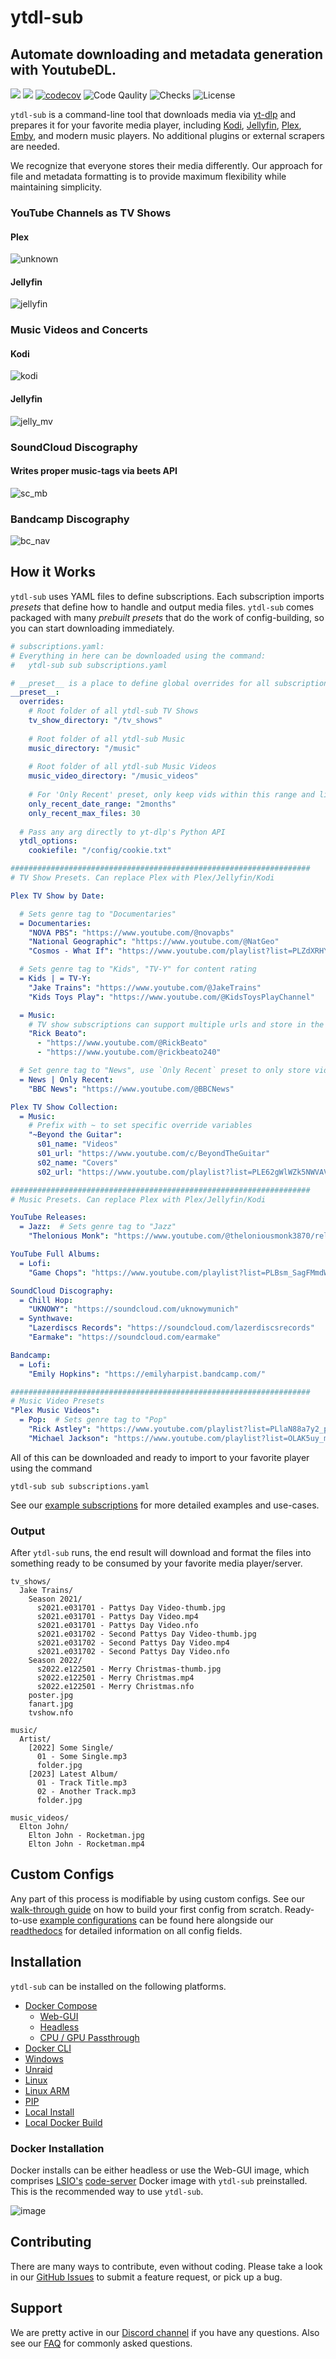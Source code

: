 # ytdl-sub
## Automate downloading and metadata generation with YoutubeDL.
[<img src="https://img.shields.io/badge/readthedocs-link-blue?logo=readthedocs">](https://ytdl-sub.readthedocs.io/en/latest/index.html)
[<img src="https://img.shields.io/discord/994270357957648404?logo=Discord">](https://discord.gg/v8j9RAHb4k)
[![codecov](https://img.shields.io/codecov/c/github/jmbannon/ytdl-sub)](https://app.codecov.io/gh/jmbannon/ytdl-sub)
![Code Qaulity](https://img.shields.io/badge/pylint-10%2F10-brightgreen)
![Checks](https://img.shields.io/github/checks-status/jmbannon/ytdl-sub/master)
![License](https://img.shields.io/github/license/jmbannon/ytdl-sub?color=blue)

`ytdl-sub` is a command-line tool that downloads media via 
[yt-dlp](https://github.com/yt-dlp/yt-dlp)
and prepares it for your favorite media player, including
[Kodi](https://github.com/xbmc/xbmc), 
[Jellyfin](https://github.com/jellyfin/jellyfin), 
[Plex](https://github.com/plexinc/pms-docker),
[Emby](https://emby.media/),
and modern music players. No additional plugins or external scrapers are needed.

We recognize that everyone stores their 
media differently. Our approach for file and metadata formatting is to provide
maximum flexibility while maintaining simplicity.

### YouTube Channels as TV Shows
#### Plex
![unknown](https://user-images.githubusercontent.com/10107080/202107286-d8f38c7b-7caf-413a-b9a3-0bbbaded3646.png)

#### Jellyfin
![jellyfin](https://user-images.githubusercontent.com/10107080/182677243-b4184e51-9780-4094-bd40-ea4ff58555d0.PNG)

### Music Videos and Concerts
#### Kodi
![kodi](https://user-images.githubusercontent.com/10107080/182677268-d1bf2ff0-9b9c-4a04-98ec-443a67ada734.png)
#### Jellyfin
![jelly_mv](https://user-images.githubusercontent.com/10107080/182677256-43aeb029-0c3f-4648-9fd2-352b9666b262.PNG)

### SoundCloud Discography
#### Writes proper music-tags via beets API
![sc_mb](https://user-images.githubusercontent.com/10107080/182685415-06adf477-3dd3-475d-bbcd-53b0152b9f0a.PNG)

### Bandcamp Discography
![bc_nav](https://user-images.githubusercontent.com/10107080/212503861-1d8748e6-6f6d-4043-b543-84226cd1f662.png)

## How it Works
`ytdl-sub` uses YAML files to define subscriptions. Each subscription imports _presets_ that
define how to handle and output media files. `ytdl-sub` comes packaged with many _prebuilt presets_
that do the work of config-building, so you can start downloading immediately.

```yaml
# subscriptions.yaml:
# Everything in here can be downloaded using the command:
#   ytdl-sub sub subscriptions.yaml

# __preset__ is a place to define global overrides for all subscriptions
__preset__:
  overrides:
    # Root folder of all ytdl-sub TV Shows
    tv_show_directory: "/tv_shows"
    
    # Root folder of all ytdl-sub Music
    music_directory: "/music"
    
    # Root folder of all ytdl-sub Music Videos
    music_video_directory: "/music_videos"
    
    # For 'Only Recent' preset, only keep vids within this range and limit
    only_recent_date_range: "2months"
    only_recent_max_files: 30
    
  # Pass any arg directly to yt-dlp's Python API
  ytdl_options:
    cookiefile: "/config/cookie.txt" 

###################################################################
# TV Show Presets. Can replace Plex with Plex/Jellyfin/Kodi

Plex TV Show by Date:

  # Sets genre tag to "Documentaries"
  = Documentaries:
    "NOVA PBS": "https://www.youtube.com/@novapbs"
    "National Geographic": "https://www.youtube.com/@NatGeo"
    "Cosmos - What If": "https://www.youtube.com/playlist?list=PLZdXRHYAVxTJno6oFF9nLGuwXNGYHmE8U"

  # Sets genre tag to "Kids", "TV-Y" for content rating
  = Kids | = TV-Y:
    "Jake Trains": "https://www.youtube.com/@JakeTrains"
    "Kids Toys Play": "https://www.youtube.com/@KidsToysPlayChannel"

  = Music:
    # TV show subscriptions can support multiple urls and store in the same TV Show
    "Rick Beato":
      - "https://www.youtube.com/@RickBeato"
      - "https://www.youtube.com/@rickbeato240"

  # Set genre tag to "News", use `Only Recent` preset to only store videos uploaded recently
  = News | Only Recent:
    "BBC News": "https://www.youtube.com/@BBCNews"

Plex TV Show Collection:
  = Music:
    # Prefix with ~ to set specific override variables
    "~Beyond the Guitar":
      s01_name: "Videos"
      s01_url: "https://www.youtube.com/c/BeyondTheGuitar"
      s02_name: "Covers"
      s02_url: "https://www.youtube.com/playlist?list=PLE62gWlWZk5NWVAVuf0Lm9jdv_-_KXs0W"

###################################################################
# Music Presets. Can replace Plex with Plex/Jellyfin/Kodi

YouTube Releases:
  = Jazz:  # Sets genre tag to "Jazz"
    "Thelonious Monk": "https://www.youtube.com/@theloniousmonk3870/releases"

YouTube Full Albums:
  = Lofi:
    "Game Chops": "https://www.youtube.com/playlist?list=PLBsm_SagFMmdWnCnrNtLjA9kzfrRkto4i"

SoundCloud Discography:
  = Chill Hop:
    "UKNOWY": "https://soundcloud.com/uknowymunich"
  = Synthwave:
    "Lazerdiscs Records": "https://soundcloud.com/lazerdiscsrecords"
    "Earmake": "https://soundcloud.com/earmake"

Bandcamp:
  = Lofi:
    "Emily Hopkins": "https://emilyharpist.bandcamp.com/"

###################################################################
# Music Video Presets
"Plex Music Videos":
  = Pop:  # Sets genre tag to "Pop"
    "Rick Astley": "https://www.youtube.com/playlist?list=PLlaN88a7y2_plecYoJxvRFTLHVbIVAOoc"
    "Michael Jackson": "https://www.youtube.com/playlist?list=OLAK5uy_mnY03zP6abNWH929q2XhGzWD_2uKJ_n8E"
```

All of this can be downloaded and ready to import to your favorite player 
using the command
```commandline
ytdl-sub sub subscriptions.yaml
```
See our
[example subscriptions](https://github.com/jmbannon/ytdl-sub/tree/master/examples)
for more detailed examples and use-cases.

### Output
After `ytdl-sub` runs, the end result will download and format the files into something ready 
to be consumed by your favorite media player/server.
```
tv_shows/
  Jake Trains/
    Season 2021/
      s2021.e031701 - Pattys Day Video-thumb.jpg
      s2021.e031701 - Pattys Day Video.mp4
      s2021.e031701 - Pattys Day Video.nfo
      s2021.e031702 - Second Pattys Day Video-thumb.jpg
      s2021.e031702 - Second Pattys Day Video.mp4
      s2021.e031702 - Second Pattys Day Video.nfo
    Season 2022/
      s2022.e122501 - Merry Christmas-thumb.jpg
      s2022.e122501 - Merry Christmas.mp4
      s2022.e122501 - Merry Christmas.nfo
    poster.jpg
    fanart.jpg
    tvshow.nfo

music/
  Artist/
    [2022] Some Single/
      01 - Some Single.mp3
      folder.jpg
    [2023] Latest Album/
      01 - Track Title.mp3
      02 - Another Track.mp3
      folder.jpg

music_videos/
  Elton John/
    Elton John - Rocketman.jpg
    Elton John - Rocketman.mp4
```

## Custom Configs
Any part of this process is modifiable by using custom configs. See our
[walk-through guide](https://ytdl-sub.readthedocs.io/en/latest/guides/index.html)
on how to build your first config from scratch. Ready-to-use
[example configurations](https://github.com/jmbannon/ytdl-sub/tree/master/examples)
can be found here alongside our
[readthedocs](https://ytdl-sub.readthedocs.io/en/latest/index.html)
for detailed information on all config fields.

## Installation
`ytdl-sub` can be installed on the following platforms.

- [Docker Compose](https://ytdl-sub.readthedocs.io/en/latest/guides/install/docker.html#install-with-docker-compose)
  - [Web-GUI](https://ytdl-sub.readthedocs.io/en/latest/guides/install/docker.html#install-with-docker-compose)
  - [Headless](https://ytdl-sub.readthedocs.io/en/latest/guides/install/docker.html#install-with-docker-compose)
  - [CPU / GPU Passthrough](https://ytdl-sub.readthedocs.io/en/latest/guides/install/docker.html#device-passthrough)
- [Docker CLI](https://ytdl-sub.readthedocs.io/en/latest/guides/install/docker.html#docker-cli)
- [Windows](https://ytdl-sub.readthedocs.io/en/latest/guides/install/windows.html)
- [Unraid](https://ytdl-sub.readthedocs.io/en/latest/guides/install/unraid.html)
- [Linux](https://ytdl-sub.readthedocs.io/en/latest/guides/install/linux.html)
- [Linux ARM](https://ytdl-sub.readthedocs.io/en/latest/guides/install/linux.html)
- [PIP](https://ytdl-sub.readthedocs.io/en/latest/guides/install/agnostic.html#pip-install)
- [Local Install](https://ytdl-sub.readthedocs.io/en/latest/guides/install/agnostic.html#local-install)
- [Local Docker Build](https://ytdl-sub.readthedocs.io/en/latest/guides/install/agnostic.html#local-docker-build)

### Docker Installation
Docker installs can be either headless or use the Web-GUI image, which comprises
[LSIO's](https://www.linuxserver.io/)
[code-server](https://hub.docker.com/r/linuxserver/code-server)
Docker image with `ytdl-sub` preinstalled. This is the recommended way to use ``ytdl-sub``.

![image](https://github.com/jmbannon/ytdl-sub/assets/10107080/c2aac8a1-5443-4345-b438-be4b17187c80)


## Contributing
There are many ways to contribute, even without coding. Please take a look in
our [GitHub Issues](https://github.com/jmbannon/ytdl-sub/issues) to submit a feature request, or 
pick up a bug.

## Support
We are pretty active in our
[Discord channel](https://discord.gg/v8j9RAHb4k)
if you have any questions. Also see our
[FAQ](https://ytdl-sub.readthedocs.io/en/latest/faq/index.html)
for commonly asked questions.

